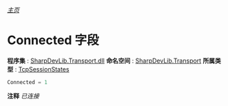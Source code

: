 ###### [主页](./Index.md "主页")
# Connected 字段
**程序集** : [SharpDevLib.Transport.dll](./SharpDevLib.Transport.assembly.md "SharpDevLib.Transport.dll")
**命名空间** : [SharpDevLib.Transport](./SharpDevLib.Transport.namespace.md "SharpDevLib.Transport")
**所属类型** : [TcpSessionStates](./SharpDevLib.Transport.TcpSessionStates.md "TcpSessionStates")
``` csharp
Connected = 1
```
**注释**
*已连接*


